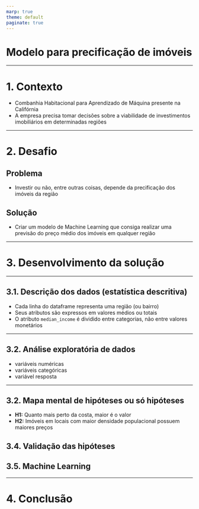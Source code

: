 ```yaml
---
marp: true
theme: default
paginate: true
---
```


<!-- _class: invert -->
# <!-- fit  --> Modelo para precificação de imóveis

---

# 1. Contexto
- Combanhia Habitacional para Aprendizado de Máquina presente na Califórnia
- A empresa precisa tomar decisões sobre a viabilidade de investimentos imobiliários em determinadas regiões

---

# 2. Desafio

## Problema
- Investir ou não, entre outras coisas, depende da precificação dos imóveis da região

## Solução
- Criar um modelo de Machine Learning que consiga realizar uma previsão do preço médio dos imóveis em qualquer região

---

# 3. Desenvolvimento da solução

---

## 3.1. Descrição dos dados (estatística descritiva)
- Cada linha do dataframe representa uma região (ou bairro)
- Seus atributos são expressos em valores médios ou totais
- O atributo `median_income` é dividido entre categorias, não entre valores monetários

---

## 3.2. Análise exploratória de dados
- variáveis numéricas
- variáveis categóricas
- variável resposta

---

## 3.2. Mapa mental de hipóteses ou só hipóteses
- **H1:** Quanto mais perto da costa, maior é o valor
- **H2:** Imóveis em locais com maior densidade populacional possuem maiores preços
## 3.4. Validação das hipóteses
## 3.5. Machine Learning
---
# 4. Conclusão